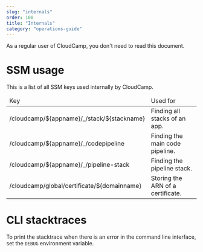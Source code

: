 ```yaml
---
slug: "internals"
order: 100
title: "Internals"
category: "operations-guide"
---
```


As a regular user of CloudCamp, you don't need to read this document.

# SSM usage

This is a list of all SSM keys used internally by CloudCamp.

<table>
<thead>
<tr>
  <td class="p-2 border font-semibold bg-gray-50">Key</td>
  <td class="p-2 border font-semibold bg-gray-50">Used for</td>
</tr>
</thead>
<tbody>
<tr>
  <td class="p-2 border">/cloudcamp/${appname}/_/stack/${stackname}</td>
  <td class="p-2 border">Finding all stacks of an app.</td>
</tr>
<tr>
  <td class="p-2 border">/cloudcamp/${appname}/_/codepipeline</td>
  <td class="p-2 border">Finding the main code pipeline.</td>
</tr>
<tr>
  <td class="p-2 border">/cloudcamp/${appname}/_/pipeline-stack</td>
  <td class="p-2 border">Finding the pipeline stack.</td>
</tr>
<tr>
  <td class="p-2 border">/cloudcamp/global/certificate/${domainname}</td>
  <td class="p-2 border">Storing the ARN of a certificate.</td>
</tr>
</tbody>
</table>

# CLI stacktraces

To print the stacktrace when there is an error in the command line interface,
set the `DEBUG` environment variable.
